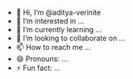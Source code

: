 - 👋 Hi, I’m @aditya-verinite
- 👀 I’m interested in ...
- 🌱 I’m currently learning ...
- 💞️ I’m looking to collaborate on ...
- 📫 How to reach me ...
- 😄 Pronouns: ...
- ⚡ Fun fact: ...

<!---
aditya-verinite/aditya-verinite is a ✨ special ✨ repository because its `README.md` (this file) appears on your GitHub profile.
You can click the Preview link to take a look at your changes.
--->
